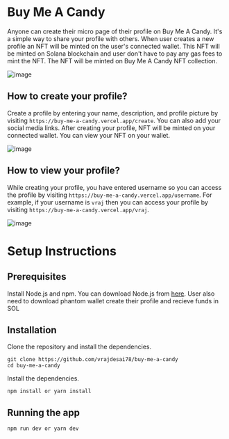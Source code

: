 # Buy Me A Candy

Anyone can create their micro page of their profile on Buy Me A Candy. It's a simple way to share your profile with others. When user creates a new profile an NFT will be minted on the user's connected wallet. This NFT will be minted on Solana blockchain and user don't have to pay any gas fees to mint the NFT. The NFT will be minted on Buy Me A Candy NFT collection.

![image](https://user-images.githubusercontent.com/43074241/207102366-a9abb74b-7117-4057-ac08-bc10f6165dc7.png)


## How to create your profile?

Create a profile by entering your name, description, and profile picture by visiting `https://buy-me-a-candy.vercel.app/create`. You can also add your social media links. After creating your profile, NFT will be minted on your connected wallet. You can view your NFT on your wallet. 

![image](https://user-images.githubusercontent.com/43074241/207102031-108ace93-872d-4123-b162-28e1f73088c5.png)


## How to view your profile?

While creating your profile, you have entered username so you can access the profile by visiting `https://buy-me-a-candy.vercel.app/username`. For example, if your username is `vraj` then you can access your profile by visiting `https://buy-me-a-candy.vercel.app/vraj`. 

![image](https://user-images.githubusercontent.com/43074241/207101643-61b30899-38c4-4494-8d42-8dda53340492.png)


# Setup Instructions

## Prerequisites
Install Node.js and npm. You can download Node.js from [here](https://nodejs.org/en/download/). User also need to download phantom wallet create their profile and recieve funds in SOL

## Installation
Clone the repository and install the dependencies.

    git clone https://github.com/vrajdesai78/buy-me-a-candy
    cd buy-me-a-candy

Install the dependencies.

    npm install or yarn install

## Running the app
     
    npm run dev or yarn dev
  
